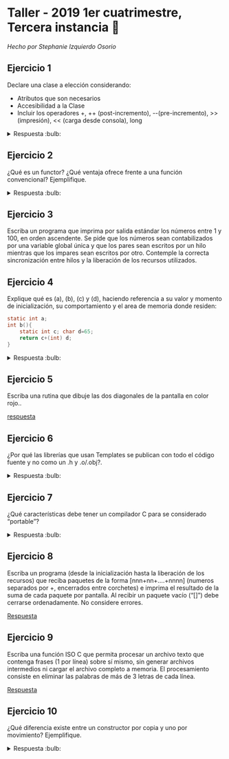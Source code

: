 # Taller - 2019 1er cuatrimestre, Tercera instancia :dart:

_Hecho por Stephanie Izquierdo Osorio_

## Ejercicio 1

Declare una clase a elección considerando:
- Atributos que son necesarios
- Accesibilidad a la Clase
- Incluir los operadores +, ++ (post-incremento), --(pre-incremento), >> (impresión), << (carga desde consola), long

<details>
<summary> Respuesta :bulb:</b></summary>

``` C
class Fraccion {
    int numerador;
    int denominador;

    public:
        Fraccion(int numerador, int denomidor);
        Fraccion(const Fraccion& otro); // constructor por copia
        Fraccion(Fraccion&& otro); //constructor por movimiento
        Fraccion& operador=(const Fraccion& otro);
        Fraccion&& operator=(const Fraccion&& otro);

        Fraccion operator+(const Fraccion& fraccion) const;
        Fraccion operator++();
        Fraccion operator--();

        std::istream operator>>(std::istream &input, Fraccion& f);
        std::ostream operator<<(std::ostream &output, const Fraccion &f);

        operator long() const;

        void simplificar();        
}

```
</details>

## Ejercicio 2

¿Qué es un functor? ¿Qué ventaja ofrece frente a una función convencional? Ejemplifique.


<details>
<summary> Respuesta :bulb:</b></summary>

---

Un functor es un objeto que tiene sobrecargado el operador () y actua como si fuera una función.
El mismo permite desacoplar el momento en que se le pasa los parámetros a una función del momento en
que se inicia la ejecución de la misma.
ejemplo:
```C
class Cliente{
    private:
        Socket socket;
		void procesar_respuesta_servidor();
        void correr();
    public:
        Cliente(const char* host, const char* server_port);
        void operator()(){
            this->correr();
        }
}
```

---

</details>

## Ejercicio 3

Escriba un programa que imprima por salida estándar los números entre 1 y 100, en orden
ascendente. Se pide que los números sean contabilizados por una variable global única y que
los pares sean escritos por un hilo mientras que los impares sean escritos por otro.
Contemple la correcta sincronización entre hilos y la liberación de los recursos utilizados.

## Ejercicio 4

Explique qué es (a), (b), (c) y (d), haciendo referencia a su valor y momento de
inicialización, su comportamiento y el area de memoria donde residen:
```C
static int a;
int b(){
    static int c; char d=65;
    return c+(int) d;
}
```

<details>
<summary> Respuesta :bulb:</b></summary>

---

- a : Es una declaracion de una variable int estatica, es decir que solo puede ser accedida desde donde fue declarada. Al ser una declaracion no posee un valor ya que no se reservó memoria para ella. Y no reside en ningun segmento de memoria ya que no ocupa un lugar.

- b : Es una funcion que no recibe parametros y devuelve int, esta definida y reside en el datasegment  

- c : Declaracion de un int estatico.

- d : definicion de un char. Su valor es el caracter correspondiente al que tiene el valor 65 en la tabla ascii. Es una variable local y se almaxena en el stack. Al salir de la funcion esta se destruye.

---

</details>

## Ejercicio 5

Escriba una rutina que dibuje las dos diagonales de la pantalla en color rojo..

 [respuesta](https://github.com/stephanieizquierdo/FIUBA-TallerDeProgramacionI/blob/master/FINALES/2019-1Cuatrimestre/3Fecha/Ej-5.cpp)

## Ejercicio 6

¿Por qué las librerías que usan Templates se publican con todo el código fuente y no como
un .h y .o/.obj?.

<details>
<summary> Respuesta :bulb:</b></summary>
</details>

## Ejercicio 7

¿Qué características debe tener un compilador C para se considerado “portable”?

<details>
<summary> Respuesta :bulb:</b></summary>

---

Un compilador C portable es aquel que soporta la sintaxis de C dado un estandar y no debe agregar ninguna otra sintaxis extra, de esta forma el codigo puede ser compilado por otro compilador.
Ademas el compilador debe ofrecer una implementacion a las bilbiotecas estandar de C respetando el estandar. Y por ultimo debe seguir un proceso determinaod de transformacion de codigo fuente al ejecutable.

---

</details>

## Ejercicio 8

Escriba un programa (desde la inicialización hasta la liberación de los recursos) que reciba
paquetes de la forma [nnn+nn+….+nnnn] (numeros separados por +, encerrados entre
corchetes) e imprima el resultado de la suma de cada paquete por pantalla. Al recibir un
paquete vacío (“[]”) debe cerrarse ordenadamente. No considere errores.

 [Respuesta](https://github.com/stephanieizquierdo/FIUBA-TallerDeProgramacionI/blob/master/FINALES/2019-1Cuatrimestre/3Fecha/Ej-8.cpp)

## Ejercicio 9

Escriba una función ISO C que permita procesar un archivo texto que contenga frases (1
por línea) sobre sí mismo, sin generar archivos intermedios ni cargar el archivo completo a
memoria. El procesamiento consiste en eliminar las palabras de más de 3 letras de cada línea.

 [Respuesta](https://github.com/stephanieizquierdo/FIUBA-TallerDeProgramacionI/blob/master/FINALES/2019-1Cuatrimestre/3Fecha/Ej-9.cpp)

## Ejercicio 10

¿Qué diferencia existe entre un constructor por copia y uno por movimiento?
Ejemplifique.

<details>
<summary> Respuesta :bulb:</b></summary>

---

En C++ por defecto todos los pasajes de los objetos son por copia, es decir que literalmente duplica la informacion/bits de lo pasado al constructor. En cambio un constructor por movimiento cambia el ownership o sea, que se cmabia el "dueño"/origen del objeto

---

</details>
